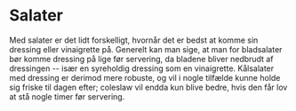 # Salater

Med salater er det lidt forskelligt, hvornår det er bedst at komme sin
dressing eller vinaigrette på. Generelt kan man sige, at man for
bladsalater bør komme dressing på lige før servering, da bladene bliver
nedbrudt af dressingen -- især en syreholdig dressing som en
vinaigrette. Kålsalater med dressing er derimod mere robuste, og vil i
nogle tilfælde kunne holde sig friske til dagen efter; coleslaw vil
endda kun blive bedre, hvis den får lov at stå nogle timer før
servering.

